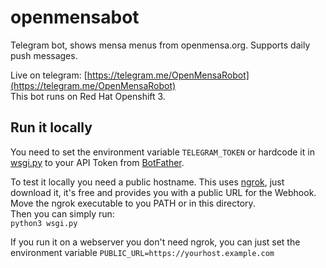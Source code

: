 # openmensabot
Telegram bot, shows mensa menus from openmensa.org. Supports daily push messages.  

Live on telegram: [https://telegram.me/OpenMensaRobot](https://telegram.me/OpenMensaRobot)  
This bot runs on Red Hat Openshift 3.

## Run it locally
You need to set the environment variable `TELEGRAM_TOKEN` or hardcode it in [wsgi.py](https://github.com/cvzi/openmensabot/blob/master/wsgi.py#L25-L28) 
to your API Token from [BotFather](https://telegram.me/botfather).  

To test it locally you need a public hostname. This uses [ngrok](https://ngrok.com/), just download it, it's free and provides you
with a public URL for the Webhook.
Move the ngrok executable to you PATH or in this directory.  
Then you can simply run:  
`python3 wsgi.py`

If you run it on a webserver you don't need ngrok, you can just set the environment variable `PUBLIC_URL=https://yourhost.example.com`
